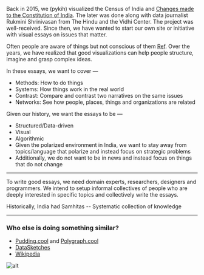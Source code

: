 Back in 2015, we (pykih) visualized the Census of India and [Changes made to the Constitution of India](http://constitution-of-india.pykih.com). The later was done along with data journalist Rukmini Shrinivasan from The Hindu and the Vidhi Center. The project was well-received. Since then, we have wanted to start our own site or initiative with visual essays on issues that matter.

Often people are aware of things but not conscious of them [Ref](https://www.philosophyetc.net/2004/09/analytic-knife.html). Over the years, we have realized that good visualizations can help people structure, imagine and grasp complex ideas.

In these essays, we want to cover —
* Methods: How to do things
* Systems: How things work in the real world
* Contrast: Compare and contrast two narratives on the same issues
* Networks: See how people, places, things and organizations are related

Given our history, we want the essays to be —
* Structured/Data-driven
* Visual
* Algorithmic
* Given the polarized environment in India, we want to stay away from topics/language that polarize and instead focus on strategic problems
* Additionally, we do not want to be in news and instead focus on things that do not change

---

To write good essays, we need domain experts, researchers, designers and programmers. We intend to setup informal collectives of people who are deeply interested in specific topics and collectively write the essays.

Historically, India had Samhitas -- Systematic collection of knowledge

---

### Who else is doing something similar?
 
* [Pudding.cool](https://pudding.cool/) and [Polygraph.cool](http://polygraph.cool/)
* [DataSketches](http://www.datasketch.es/)
* [Wikipedia](https://www.Wikipedia.org)

![alt](https://raw.githubusercontent.com/readsamhita/FYI/master/7923DA20-2913-40A2-9B64-14113ACACFA5.png)
